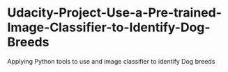 # Udacity-Project-Use-a-Pre-trained-Image-Classifier-to-Identify-Dog-Breeds
Applying Python tools to use and image classifier to identify Dog breeds
